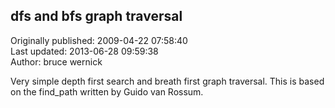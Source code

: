 ## dfs and bfs graph traversal  
Originally published: 2009-04-22 07:58:40  
Last updated: 2013-06-28 09:59:38  
Author: bruce wernick  
  
Very simple depth first search and breath first graph traversal. This is based on the find_path written by Guido van Rossum.